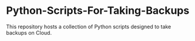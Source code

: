# Python-Scripts-For-Taking-Backups
This repository hosts a collection of Python scripts designed to take backups on Cloud.
